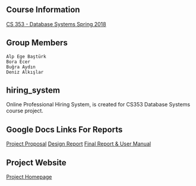 ## Course Information
[CS 353 - Database Systems Spring 2018](http://www.cs.bilkent.edu.tr/~arif.usta/cs353.html)

## Group Members
    Alp Ege Baştürk
    Bora Ecer
    Buğra Aydın
    Deniz Alkışlar

## hiring_system
Online Professional Hiring System, is created for CS353 Database Systems course project.

## Google Docs Links For Reports
[Project Proposal](https://docs.google.com/document/d/1hxKli8FHCOOerExGJAoN_8lDxL-bnf9I8y7g-tqGOXQ/edit?usp=sharing)
[Design Report](https://docs.google.com/document/d/1UdCAEWtce1vTzJYZY-SCohXUPB7rUd11xYAwEldlRfg/edit?usp=sharing)
[Final Report & User Manual](https://docs.google.com/document/d/18_8OMueKf2vgcHAvf5OfZ8PZN0wBWrXIYZJGA1sHgZo/edit?usp=sharing)

## Project Website
[Project Homepage](http://ludeogames.com/portakal/homepage.php)
